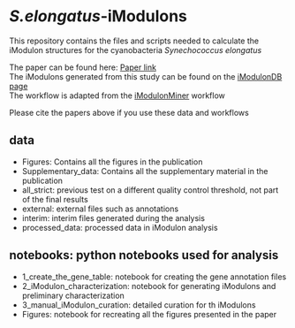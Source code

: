 # _S.elongatus_-iModulons

This repository contains the files and scripts needed to calculate the iModulon structures for the cyanobacteria _Synechococcus elongatus_

The paper can be found here: [Paper link](https://www.pnas.org/doi/10.1073/pnas.2410492121) <br>
The iModulons generated from this study can be found on the [iModulonDB page](https://imodulondb.org/dataset.html?organism=s_elongatus&dataset=elprecise300) <br>
The workflow is adapted from the [iModulonMiner](https://github.com/SBRG/iModulonMiner) workflow 

Please cite the papers above if you use these data and workflows

## **data**
- Figures: Contains all the figures in the publication
- Supplementary_data: Contains all the supplementary material in the publication
- all_strict: previous test on a different quality control threshold, not part of the final results
- external: external files such as annotations
- interim: interim files generated during the analysis
- processed_data: processed data in iModulon analysis

## **notebooks**: python notebooks used for analysis
- 1_create_the_gene_table: notebook for creating the gene annotation files
- 2_iModulon_characterization: notebook for generating iModulons and preliminary characterization
- 3_manual_iModulon_curation: detailed curation for th iModulons
- Figures: notebook for recreating all the figures presented in the paper

